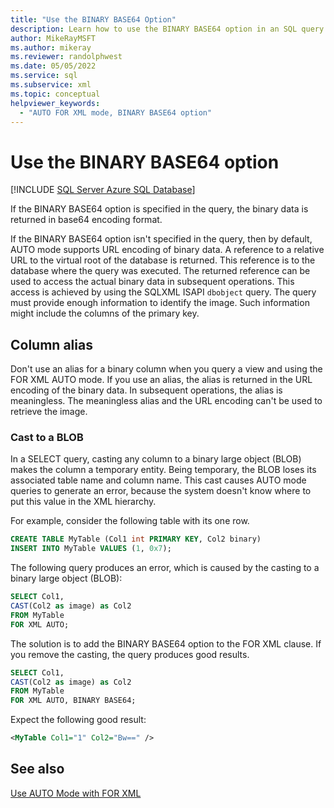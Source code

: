 ```yaml
---
title: "Use the BINARY BASE64 Option"
description: Learn how to use the BINARY BASE64 option in an SQL query to return binary data in the base64 encoding format.
author: MikeRayMSFT
ms.author: mikeray
ms.reviewer: randolphwest
ms.date: 05/05/2022
ms.service: sql
ms.subservice: xml
ms.topic: conceptual
helpviewer_keywords:
  - "AUTO FOR XML mode, BINARY BASE64 option"
---
```

# Use the BINARY BASE64 option

[!INCLUDE [SQL Server Azure SQL Database](../../includes/applies-to-version/sql-asdb-asdbmi.md)]

If the BINARY BASE64 option is specified in the query, the binary data is returned in base64 encoding format.

If the BINARY BASE64 option isn't specified in the query, then by default, AUTO mode supports URL encoding of binary data. A reference to a relative URL to the virtual root of the database is returned. This reference is to the database where the query was executed. The returned reference can be used to access the actual binary data in subsequent operations. This access is achieved by using the SQLXML ISAPI `dbobject` query. The query must provide enough information to identify the image. Such information might include the columns of the primary key.

## Column alias

Don't use an alias for a binary column when you query a view and using the FOR XML AUTO mode. If you use an alias, the alias is returned in the URL encoding of the binary data. In subsequent operations, the alias is meaningless. The meaningless alias and the URL encoding can't be used to retrieve the image.

### Cast to a BLOB

In a SELECT query, casting any column to a binary large object (BLOB) makes the column a temporary entity. Being temporary, the BLOB loses its associated table name and column name. This cast causes AUTO mode queries to generate an error, because the system doesn't know where to put this value in the XML hierarchy.

For example, consider the following table with its one row.

```sql
CREATE TABLE MyTable (Col1 int PRIMARY KEY, Col2 binary)
INSERT INTO MyTable VALUES (1, 0x7);
```

The following query produces an error, which is caused by the casting to a binary large object (BLOB):

```sql
SELECT Col1,
CAST(Col2 as image) as Col2
FROM MyTable
FOR XML AUTO;
```

The solution is to add the BINARY BASE64 option to the FOR XML clause. If you remove the casting, the query produces good results.

```sql
SELECT Col1,
CAST(Col2 as image) as Col2
FROM MyTable
FOR XML AUTO, BINARY BASE64;
```

Expect the following good result:

```xml
<MyTable Col1="1" Col2="Bw==" />
```

## See also

[Use AUTO Mode with FOR XML](../../relational-databases/xml/use-auto-mode-with-for-xml.md)

